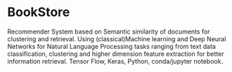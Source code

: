 # BookStore
Recommender System based on Semantic similarity of documents for clustering and retrieval. 
Using (classical)Machine learning and Deep Neural Networks for Natural Language Processing tasks ranging from text data classification, clustering and higher dimension feature extraction for better information retrieval.
Tensor Flow, Keras, Python, conda/jupyter notebook.
